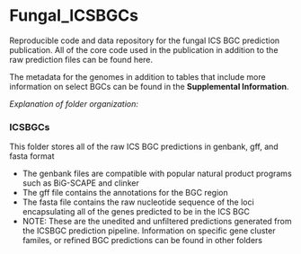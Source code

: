 # Fungal_ICSBGCs
Reproducible code and data repository for the fungal ICS BGC prediction publication. All of the core code used in the publication in addition to the raw prediction files can be found here. 

The metadata for the genomes in addition to tables that include more information on select BGCs can be found in the **Supplemental Information**. 

*Explanation of folder organization:*

### **ICSBGCs**

This folder stores all of the raw ICS BGC predictions in genbank, gff, and fasta format

- The genbank files are compatible with popular natural product programs such as BiG-SCAPE and clinker
- The gff file contains the annotations for the BGC region
- The fasta file contains the raw nucleotide sequence of the loci encapsulating all of the genes predicted to be in the ICS BGC
- NOTE: These are the unedited and unfiltered predictions generated from the ICSBGC prediction pipeline. Information on specific gene cluster familes, or refined BGC predictions can be found in other folders


